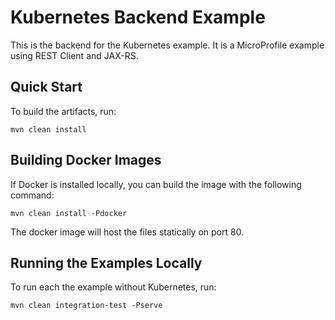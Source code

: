 # Kubernetes Backend Example

This is the backend for the Kubernetes example. It is a MicroProfile example using REST Client and JAX-RS.

## Quick Start

To build the artifacts, run:

~~~
mvn clean install
~~~

## Building Docker Images

If Docker is installed locally, you can build the image with the following command:

~~~
mvn clean install -Pdocker
~~~

The docker image will host the files statically on port 80.

## Running the Examples Locally

To run each the example without Kubernetes, run:

~~~
mvn clean integration-test -Pserve
~~~